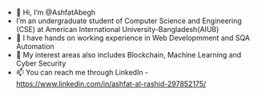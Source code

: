 - 👋 Hi, I’m @AshfatAbegh
-    I’m an undergraduate student of Computer Science and Engineering (CSE) at 
     American International University-Bangladesh(AIUB)
- 🌱 I have hands on working experience in Web Developmment and SQA Automation 
- 💞️ My interest areas also includes Blockchain, Machine Learning and Cyber Security 
- 📫 You can reach me through LinkedIn - https://www.linkedin.com/in/ashfat-al-rashid-297852175/

<!---
AshfatAbegh/AshfatAbegh is a ✨ special ✨ repository because its `README.md` (this file) appears on your GitHub profile.
You can click the Preview link to take a look at your changes.
--->
